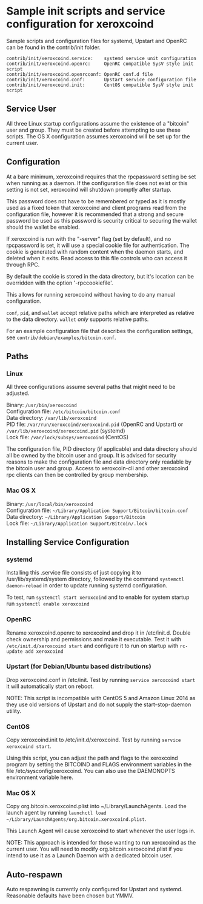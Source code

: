 Sample init scripts and service configuration for xeroxcoind
==========================================================

Sample scripts and configuration files for systemd, Upstart and OpenRC
can be found in the contrib/init folder.

    contrib/init/xeroxcoind.service:    systemd service unit configuration
    contrib/init/xeroxcoind.openrc:     OpenRC compatible SysV style init script
    contrib/init/xeroxcoind.openrcconf: OpenRC conf.d file
    contrib/init/xeroxcoind.conf:       Upstart service configuration file
    contrib/init/xeroxcoind.init:       CentOS compatible SysV style init script

Service User
---------------------------------

All three Linux startup configurations assume the existence of a "bitcoin" user
and group.  They must be created before attempting to use these scripts.
The OS X configuration assumes xeroxcoind will be set up for the current user.

Configuration
---------------------------------

At a bare minimum, xeroxcoind requires that the rpcpassword setting be set
when running as a daemon.  If the configuration file does not exist or this
setting is not set, xeroxcoind will shutdown promptly after startup.

This password does not have to be remembered or typed as it is mostly used
as a fixed token that xeroxcoind and client programs read from the configuration
file, however it is recommended that a strong and secure password be used
as this password is security critical to securing the wallet should the
wallet be enabled.

If xeroxcoind is run with the "-server" flag (set by default), and no rpcpassword is set,
it will use a special cookie file for authentication. The cookie is generated with random
content when the daemon starts, and deleted when it exits. Read access to this file
controls who can access it through RPC.

By default the cookie is stored in the data directory, but it's location can be overridden
with the option '-rpccookiefile'.

This allows for running xeroxcoind without having to do any manual configuration.

`conf`, `pid`, and `wallet` accept relative paths which are interpreted as
relative to the data directory. `wallet` *only* supports relative paths.

For an example configuration file that describes the configuration settings,
see `contrib/debian/examples/bitcoin.conf`.

Paths
---------------------------------

### Linux

All three configurations assume several paths that might need to be adjusted.

Binary:              `/usr/bin/xeroxcoind`  
Configuration file:  `/etc/bitcoin/bitcoin.conf`  
Data directory:      `/var/lib/xeroxcoind`  
PID file:            `/var/run/xeroxcoind/xeroxcoind.pid` (OpenRC and Upstart) or `/var/lib/xeroxcoind/xeroxcoind.pid` (systemd)  
Lock file:           `/var/lock/subsys/xeroxcoind` (CentOS)  

The configuration file, PID directory (if applicable) and data directory
should all be owned by the bitcoin user and group.  It is advised for security
reasons to make the configuration file and data directory only readable by the
bitcoin user and group.  Access to xeroxcoin-cli and other xeroxcoind rpc clients
can then be controlled by group membership.

### Mac OS X

Binary:              `/usr/local/bin/xeroxcoind`  
Configuration file:  `~/Library/Application Support/Bitcoin/bitcoin.conf`  
Data directory:      `~/Library/Application Support/Bitcoin`  
Lock file:           `~/Library/Application Support/Bitcoin/.lock`  

Installing Service Configuration
-----------------------------------

### systemd

Installing this .service file consists of just copying it to
/usr/lib/systemd/system directory, followed by the command
`systemctl daemon-reload` in order to update running systemd configuration.

To test, run `systemctl start xeroxcoind` and to enable for system startup run
`systemctl enable xeroxcoind`

### OpenRC

Rename xeroxcoind.openrc to xeroxcoind and drop it in /etc/init.d.  Double
check ownership and permissions and make it executable.  Test it with
`/etc/init.d/xeroxcoind start` and configure it to run on startup with
`rc-update add xeroxcoind`

### Upstart (for Debian/Ubuntu based distributions)

Drop xeroxcoind.conf in /etc/init.  Test by running `service xeroxcoind start`
it will automatically start on reboot.

NOTE: This script is incompatible with CentOS 5 and Amazon Linux 2014 as they
use old versions of Upstart and do not supply the start-stop-daemon utility.

### CentOS

Copy xeroxcoind.init to /etc/init.d/xeroxcoind. Test by running `service xeroxcoind start`.

Using this script, you can adjust the path and flags to the xeroxcoind program by
setting the BITCOIND and FLAGS environment variables in the file
/etc/sysconfig/xeroxcoind. You can also use the DAEMONOPTS environment variable here.

### Mac OS X

Copy org.bitcoin.xeroxcoind.plist into ~/Library/LaunchAgents. Load the launch agent by
running `launchctl load ~/Library/LaunchAgents/org.bitcoin.xeroxcoind.plist`.

This Launch Agent will cause xeroxcoind to start whenever the user logs in.

NOTE: This approach is intended for those wanting to run xeroxcoind as the current user.
You will need to modify org.bitcoin.xeroxcoind.plist if you intend to use it as a
Launch Daemon with a dedicated bitcoin user.

Auto-respawn
-----------------------------------

Auto respawning is currently only configured for Upstart and systemd.
Reasonable defaults have been chosen but YMMV.
